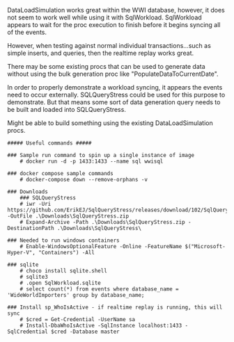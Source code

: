 DataLoadSimulation works great within the WWI database, however, it does not seem to work well while using it with SqlWorkload. SqlWorkload appears to wait for the proc execution to finish before it begins syncing all of the events.

However, when testing against normal individual transactions...such as simple inserts, and queries, then the realtime replay works great.

There may be some existing procs that can be used to generate data without using the bulk generation proc like "PopulateDataToCurrentDate".

In order to properly demonstrate a workload syncing, it appears the events need to occur externally. SQLQueryStress could be used for this purpose to demonstrate. But that means some sort of data generation query needs to be built and loaded into SQLQueryStress.

Might be able to build something using the existing DataLoadSimulation procs.

```plaintext
##### Useful commands #####

### Sample run command to spin up a single instance of image
    # docker run -d -p 1433:1433 --name sql wwisql

### docker compose sample commands
    # docker-compose down --remove-orphans -v

### Downloads
    ### SQLQueryStress
    # iwr -Uri https://github.com/ErikEJ/SqlQueryStress/releases/download/102/SqlQueryStress.zip -OutFile .\Downloads\SqlQueryStress.zip
    # Expand-Archive -Path .\Downloads\SqlQueryStress.zip -DestinationPath .\Downloads\SqlQueryStress\

### Needed to run windows containers
    # Enable-WindowsOptionalFeature -Online -FeatureName $("Microsoft-Hyper-V", "Containers") -All

### sqlite
    # choco install sqlite.shell
    # sqlite3
    # .open SqlWorkload.sqlite
    # select count(*) from events where database_name = 'WideWorldImporters' group by database_name;

### Install sp_WhoIsActive - if realtime replay is running, this will sync
    # $cred = Get-Credential -UserName sa
    # Install-DbaWhoIsActive -SqlInstance localhost:1433 -SqlCredential $cred -Database master
```